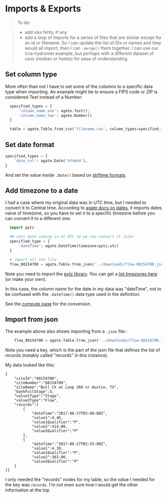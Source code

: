 Imports & Exports
=================

> To do:

> * add xlsx hints, if any 
> * add a loop of imports for a series of files that are similar except for an id or filename. So I can update the list of IDs or names and they would all import, then I can `.merge()` them together. I can use our lcra-hydromet example, but perhaps with a different dataset of csvs (mixbev or hotels) for ease of understanding.

## Set column type

More often than not I have to set some of the columns to a specific data type when importing. An example might be to ensure a FIPS code or ZIP is considered Text instead of a Number:

``` python
  specified_types = {
      'column_name_one': agate.Text(),
      'column_name_two': agate.Number()
  }

  table = agate.Table.from_csv('filename.csv', column_types=specified_types)
```

## Set date format

```python
specified_types = {
    'date_col': agate.Date('%Y%m%d'),
}
```
And set the value inside `.Date()` based on [strftime formats](http://strftime.org/).

## Add timezone to a date

I had a case where my original data was in UTC time, but I needed to convert it to Central time. According to [agate docs on dates](http://agate.readthedocs.io/en/1.6.0/cookbook/datetime.html), it imports dates naive of timezone, so you have to set it to a specific timezone before you can convert it to a different one:

``` python
  import pytz

  ## sets date coming in at UTC so we can convert it later
  specified_type = {
      'dateTime': agate.DateTime(timezone=pytz.utc)
  }

  # import all the file.
  flow_08154700 = agate.Table.from_json('../downloads/flow-08154700.json', column_types=specified_type, key='records')
```

Note you need to import the [pytz library](http://pytz.sourceforge.net/index.html?highlight=list%20timezones#). You can get a [list timezones here](https://stackoverflow.com/questions/13866926/python-pytz-list-of-timezones) (or make your own).

In this case, the column name for the date in my data was "dateTime", not to be confused with the `.DateTime()` data type used in the definition.

See the [compute page](compute.md#converting-timezones) for the conversion.

## Import from json

The example above also shows importing from a `.json` file::

``` python
    flow_08154700 = agate.Table.from_json('../downloads/flow-08154700.json', column_types=specified_type, key='records')
```

Note you need a key, which is the part of the json file that defines the list of records (notably called "records" in this instance). 

My data looked like this:

    {
        "siteId":"08154700",
        "siteNumber":"08154700",
        "siteName":"Bull Ck at Loop 360 nr Austin, TX",
        "bankFullStage":5,
        "value1Type":"Stage",
        "value2Type":"Flow",
        "records":[
            {
                "dateTime":"2017-08-27T03:00:00Z",
                "value1":4.46,
                "value1Qualifier":"P",
                "value2":414.00,
                "value2Qualifier":"P"
            },
            {
                "dateTime":"2017-08-27T02:55:00Z",
                "value1":4.38,
                "value1Qualifier":"P",
                "value2":383.00,
                "value2Qualifier":"P"
        }
    ]}

I only needed the "records" nodes for my table, so the value I needed for the key was `records`. I'm not even sure how I would get the other information at the top.

